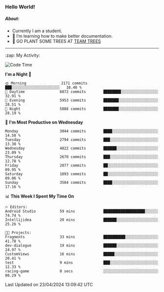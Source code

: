 ### Hello World!

##### About:
- Currently I am a student.
- 🌱 I’m learning how to make better documentation.
- 🌱 GO PLANT SOME TREES AT [TEAM TREES](https://teamtrees.org/)

---
  <summary>:zap: My Activity:</summary>
  
<!--START_SECTION:waka-->
![Code Time](http://img.shields.io/badge/Code%20Time-1%2C318%20hrs%2012%20mins-blue)

**I'm a Night 🦉** 

```text
🌞 Morning                2171 commits        ███░░░░░░░░░░░░░░░░░░░░░░   10.40 % 
🌆 Daytime                6872 commits        ████████░░░░░░░░░░░░░░░░░   32.91 % 
🌃 Evening                5953 commits        ███████░░░░░░░░░░░░░░░░░░   28.51 % 
🌙 Night                  5888 commits        ███████░░░░░░░░░░░░░░░░░░   28.19 % 
```
📅 **I'm Most Productive on Wednesday** 

```text
Monday                   3044 commits        ████░░░░░░░░░░░░░░░░░░░░░   14.58 % 
Tuesday                  2794 commits        ███░░░░░░░░░░░░░░░░░░░░░░   13.38 % 
Wednesday                4822 commits        ██████░░░░░░░░░░░░░░░░░░░   23.09 % 
Thursday                 2670 commits        ███░░░░░░░░░░░░░░░░░░░░░░   12.78 % 
Friday                   2077 commits        ██░░░░░░░░░░░░░░░░░░░░░░░   09.95 % 
Saturday                 1893 commits        ██░░░░░░░░░░░░░░░░░░░░░░░   09.06 % 
Sunday                   3584 commits        ████░░░░░░░░░░░░░░░░░░░░░   17.16 % 
```


📊 **This Week I Spent My Time On** 

```text
🔥 Editors: 
Android Studio           59 mins             ███████████████████░░░░░░   74.74 % 
Intellijidea             20 mins             ██████░░░░░░░░░░░░░░░░░░░   25.26 % 

🐱‍💻 Projects: 
Fragments                33 mins             ██████████░░░░░░░░░░░░░░░   41.78 % 
dev-dialogue             19 mins             ██████░░░░░░░░░░░░░░░░░░░   24.97 % 
CustomViews              16 mins             █████░░░░░░░░░░░░░░░░░░░░   20.41 % 
test                     9 mins              ███░░░░░░░░░░░░░░░░░░░░░░   12.33 % 
racing-game              0 secs              ░░░░░░░░░░░░░░░░░░░░░░░░░   00.29 % 
```


 Last Updated on 23/04/2024 13:09:42 UTC
<!--END_SECTION:waka-->
